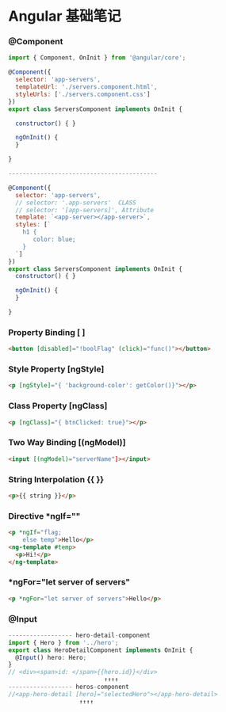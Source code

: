 # Angular 基础笔记



### @Component
````js
import { Component, OnInit } from '@angular/core';

@Component({
  selector: 'app-servers',
  templateUrl: './servers.component.html',
  styleUrls: ['./servers.component.css']
})
export class ServersComponent implements OnInit {

  constructor() { }

  ngOnInit() {
  }

}

------------------------------------------

@Component({
  selector: 'app-servers',
  // selector: '.app-servers'  CLASS
  // selector: '[app-servers]', Attribute
  template: `<app-server></app-server>`,
  styles: [`
    h1 {
       color: blue; 
    }
  `]
})
export class ServersComponent implements OnInit {
  constructor() { }

  ngOnInit() {
  }

}
````

### Property Binding [ ]
```html
<button [disabled]="!boolFlag" (click)="func()"></button>
```
### Style Property [ngStyle]
```html
<p [ngStyle]="{ 'background-color': getColor()}"></p>
```
### Class Property [ngClass]
```html
<p [ngClass]="{ btnClicked: true}"></p>
```

### Two Way Binding [(ngModel)]
```html
<input [(ngModel)="serverName"]></input>

```

### String Interpolation {{ }}
```html
<p>{{ string }}</p>
```

### Directive *ngIf="" 
```html
<p *ngIf="flag; 
    else temp">Hello</p>
<ng-template #temp>
  <p>Hi!</p>
</ng-template>
```

### *ngFor="let server of servers"
```html
<p *ngFor="let server of servers">Hello</p>
```

### @Input
```ts
------------------ hero-detail-component
import { Hero } from '../hero';
export class HeroDetailComponent implements OnInit {
  @Input() hero: Hero;
}
// <div><span>id: </span>{{hero.id}}</div>
                           ↑↑↑↑
------------------ heros-component
//<app-hero-detail [hero]="selectedHero"></app-hero-detail>
                    ↑↑↑↑
```